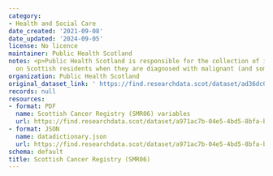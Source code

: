 ```yaml
---
category:
- Health and Social Care
date_created: '2021-09-08'
date_updated: '2024-09-05'
license: No licence
maintainer: Public Health Scotland
notes: <p>Public Health Scotland is responsible for the collection of information
  on Scottish residents when they are diagnosed with malignant (and some benign) tumours.</p>
organization: Public Health Scotland
original_dataset_link: ' https://find.researchdata.scot/dataset/ad36dc03-1856-44de-99b0-1af6f312d86b'
records: null
resources:
- format: PDF
  name: Scottish Cancer Registry (SMR06) variables
  url: https://find.researchdata.scot/dataset/a971ac7b-04e5-4bd5-8bfa-b456d5ed4dbf/resource/bf445a50-ed5b-486f-94d1-d3479d2fd30e/download/scottish-cancer-registry-smr06-variables.pdf
- format: JSON
  name: datadictionary.json
  url: https://find.researchdata.scot/dataset/a971ac7b-04e5-4bd5-8bfa-b456d5ed4dbf/resource/ad36dc03-1856-44de-99b0-1af6f312d86b/download/datadictionary.json
schema: default
title: Scottish Cancer Registry (SMR06)
---
```

